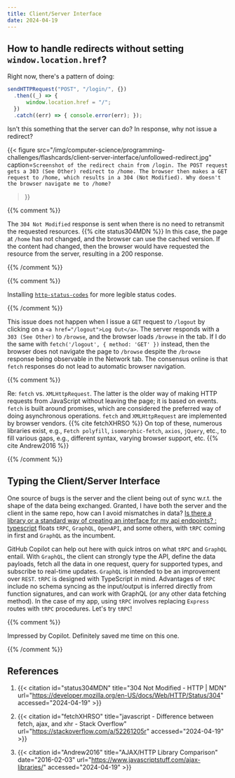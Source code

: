 ```yaml
---
title: Client/Server Interface
date: 2024-04-19
---
```


## How to handle redirects without setting `window.location.href`?

Right now, there's a pattern of doing:

```ts
sendHTTPRequest("POST", "/login/", {})
  .then((_) => {
      window.location.href = "/";
  })
  .catch((err) => { console.error(err); });
```

Isn't this something that the server can do? In response, why not issue
a redirect?

{{< figure
  src="/img/computer-science/programming-challenges/flashcards/client-server-interface/unfollowed-redirect.jpg"
  caption=`Screenshot of the redirect chain from /login. The POST
  request gets a 303 (See Other) redirect to /home. The browser then
  makes a GET request to /home, which results in a 304 (Not Modified).
  Why doesn't the browser navigate me to /home?`
  >}}

{{% comment %}}

The `304 Not Modified` response is sent when there is no need to
retransmit the requested resources. {{% cite status304MDN %}} In this
case, the page at `/home` has not changed, and the browser can use the
cached version. If the content had changed, then the browser would have
requested the resource from the server, resulting in a 200 response.

{{% /comment %}}

{{% comment %}}

Installing
[`http-status-codes`](https://www.npmjs.com/package/http-status-codes)
for more legible status codes.

{{% /comment %}}

This issue does not happen when I issue a `GET` request to `/logout` by
clicking on a `<a href="/logout">Log Out</a>`. The server responds with
a `303 (See Other)` to `/browse`, and the browser loads `/browse` in the
tab. If I do the same with `fetch('/logout', { method: 'GET' })`
instead, then the browser does not navigate the page to `/browse`
despite the `/browse` response being observable in the Network tab. The
consensus online is that `fetch` responses do not lead to automatic
browser navigation.

{{% comment %}}

Re: `fetch` vs. `XMLHttpRequest`. The latter is the older way of making
HTTP requests from JavaScript without leaving the page; it is based on
events. `fetch` is built around promises, which are considered the
preferred way of doing asynchronous operations. `fetch` and
`XMLHttpRequest` are implemented by browser vendors. {{% cite fetchXHRSO
%}} On top of these, numerous libraries exist, e.g., `Fetch polyfill`,
`isomorphic-fetch`, `axios`, `jQuery`, etc., to fill various gaps, e.g.,
different syntax, varying browser support, etc. {{% cite Andrew2016 %}}

{{% /comment %}}

## Typing the Client/Server Interface

One source of bugs is the server and the client being out of sync w.r.t.
the shape of the data being exchanged. Granted, I have both the server
and the client in the same repo, how can I avoid mismatches in data? [Is
there a library or a standard way of creating an interface for my api
endpoints? :
typescript](https://www.reddit.com/r/typescript/comments/yryz83/is_there_a_library_or_a_standard_way_of_creating/)
floats `tRPC`, `GraphQL`, `OpenAPI`, and some others, with `tRPC` coming
in first and `GraphQL` as the incumbent.

GitHub Copilot can help out here with quick intros on what `tRPC` and
`GraphQL` entail. With `GraphQL`, the client can strongly type the API,
define the data payloads, fetch all the data in one request, query for
supported types, and subscribe to real-time updates. `GraphQL` is
intended to be an improvement over `REST`. `tRPC` is designed with
TypeScript in mind. Advantages of `tRPC` include no schema syncing as
the input/output is inferred directly from function signatures, and can
work with GraphQL (or any other data fetching method). In the case of my
app, using `tRPC` involves replacing `Express` routes with `tRPC`
procedures. Let's try `tRPC`!

{{% comment %}}

Impressed by Copilot. Definitely saved me time on this one.

{{% /comment %}}

## References

1. {{< citation
  id="status304MDN"
  title="304 Not Modified - HTTP | MDN"
  url="https://developer.mozilla.org/en-US/docs/Web/HTTP/Status/304"
  accessed="2024-04-19" >}}

1. {{< citation
  id="fetchXHRSO"
  title="javascript - Difference between fetch, ajax, and xhr - Stack Overflow"
  url="https://stackoverflow.com/a/52261205r"
  accessed="2024-04-19" >}}

1. {{< citation
  id="Andrew2016"
  title="AJAX/HTTP Library Comparison"
  date="2016-02-03"
  url="https://www.javascriptstuff.com/ajax-libraries/"
  accessed="2024-04-19" >}}
